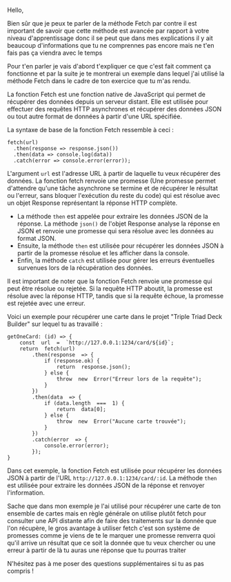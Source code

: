Hello,

Bien sûr que je peux te parler de la méthode Fetch par contre il est important de savoir que cette méthode est avancée par rapport à votre niveau d'apprentissage donc il se peut que dans mes explications il y ait beaucoup d'informations que tu ne comprennes pas encore mais ne t'en fais pas ça viendra avec le temps

Pour t'en parler je vais d'abord t'expliquer ce que c'est fait comment ça fonctionne et par la suite je te montrerai un exemple dans lequel j'ai utilisé la méthode Fetch dans le cadre de ton exercice que tu m'as rendu.

La fonction Fetch est une fonction native de JavaScript qui permet de récupérer des données depuis un serveur distant. Elle est utilisée pour effectuer des requêtes HTTP asynchrones et récupérer des données JSON ou tout autre format de données à partir d'une URL spécifiée.

La syntaxe de base de la fonction Fetch ressemble à ceci :

```
fetch(url)
  .then(response => response.json())
  .then(data => console.log(data))
  .catch(error => console.error(error));
```

L'argument `url` est l'adresse URL à partir de laquelle tu veux récupérer des données. La fonction fetch renvoie une promesse (Une promesse permet d'attendre qu'une tâche asynchrone se termine et de récupérer le résultat ou l'erreur, sans bloquer l'exécution du reste du code) qui est résolue avec un objet Response représentant la réponse HTTP complète.

- La méthode `then` est appelée pour extraire les données JSON de la réponse. La méthode `json()` de l'objet Response analyse la réponse en JSON et renvoie une promesse qui sera résolue avec les données au format JSON.
- Ensuite, la méthode `then` est utilisée pour récupérer les données
  JSON à partir de la promesse résolue et les afficher dans la console.
- Enfin, la méthode `catch` est utilisée pour gérer les erreurs éventuelles survenues lors de la récupération des données.

Il est important de noter que la fonction Fetch renvoie une promesse qui peut être résolue ou rejetée. Si la requête HTTP aboutit, la promesse est résolue avec la réponse HTTP, tandis que si la requête échoue, la promesse est rejetée avec une erreur.

Voici un exemple pour récupérer une carte dans le projet "Triple Triad Deck Builder" sur lequel tu as travaillé :

```
getOneCard: (id) => {
	const  url  =  `http://127.0.0.1:1234/card/${id}`;
	return  fetch(url)
		.then(response  => {
			if (response.ok) {
				return  response.json();
			} else {
				throw  new  Error("Erreur lors de la requête");
			}
		})
		.then(data  => {
			if (data.length  ===  1) {
				return  data[0];
			} else {
				throw  new  Error("Aucune carte trouvée");
			}
		})
		.catch(error  => {
			console.error(error);
		});
}
```

Dans cet exemple, la fonction Fetch est utilisée pour récupérer les données JSON à partir de l'URL `http://127.0.0.1:1234/card/:id`. La méthode `then` est utilisée pour extraire les données JSON de la réponse et renvoyer l'information.

Sache que dans mon exemple je l'ai utilisé pour récupérer une carte de ton ensemble de cartes mais en règle générale on utilise plutôt fetch pour consulter une API distante afin de faire des traitements sur la donnée que l'on récupère, le gros avantage à utiliser fetch c'est son système de promesses comme je viens de te le marquer une promesse renverra quoi qu'il arrive un résultat que ce soit la donnée que tu veux chercher ou une erreur à partir de là tu auras une réponse que tu pourras traiter

N'hésitez pas à me poser des questions supplémentaires si tu as pas compris !
